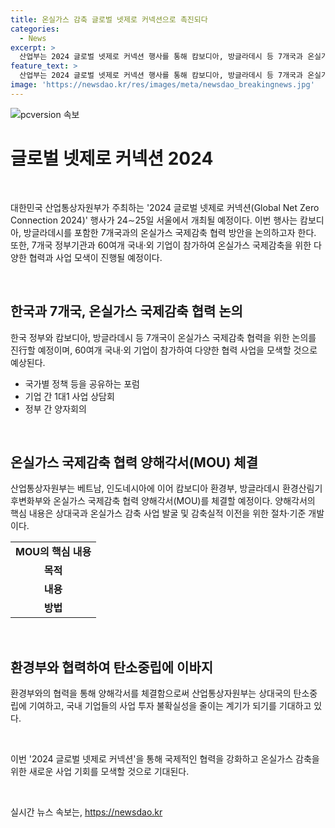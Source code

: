 ```yaml
---
title: 온실가스 감축 글로벌 넷제로 커넥션으로 촉진되다
categories:
  - News
excerpt: >
  산업부는 2024 글로벌 넷제로 커넥션 행사를 통해 캄보디아, 방글라데시 등 7개국과 온실가스 국제감축 협력을 모색한다. 이 행사는 정책 공유 포럼, 기업 간 상담회 등으로 이루어져 있으며 GS에너지, SK 등 국내 기업 또한 참가했다. 통상교섭본부장은 협력 강화를 강조하고, 감축실적 이전 및 사업 발굴을 목표로 양해각서를 체결했다. 또한, 국제감축 시범사업과 타당성 조사 사업도 계획 중이다. (총 147자)
feature_text: >
  산업부는 2024 글로벌 넷제로 커넥션 행사를 통해 캄보디아, 방글라데시 등 7개국과 온실가스 국제감축 협력을 모색한다. 이 행사는 정책 공유 포럼, 기업 간 상담회 등으로 이루어져 있으며 GS에너지, SK 등 국내 기업 또한 참가했다. 통상교섭본부장은 협력 강화를 강조하고, 감축실적 이전 및 사업 발굴을 목표로 양해각서를 체결했다. 또한, 국제감축 시범사업과 타당성 조사 사업도 계획 중이다. (총 147자)
image: 'https://newsdao.kr/res/images/meta/newsdao_breakingnews.jpg'
---
```


<p><img src="https://newsdao.kr/res/images/meta/newsdao_breakingnews.jpg" alt="pcversion 속보" /></p>

<h1 data-ke-size="size28"><b>글로벌 넷제로 커넥션 2024</b></h1>

<p data-ke-size="size16">&nbsp;</p>

<p>대한민국 산업통상자원부가 주최하는 '2024 글로벌 넷제로 커넥션(Global Net Zero Connection 2024)' 행사가 24∼25일 서울에서 개최될 예정이다. 이번 행사는 캄보디아, 방글라데시를 포함한 7개국과의 온실가스 국제감축 협력 방안을 논의하고자 한다. 또한, 7개국 정부기관과 60여개 국내·외 기업이 참가하여 온실가스 국제감축을 위한 다양한 협력과 사업 모색이 진행될 예정이다.</p>

<p data-ke-size="size16">&nbsp;</p>

<h2 data-ke-size="size26">한국과 7개국, 온실가스 국제감축 협력 논의</h2>

<p data-ke-size="size16">한국 정부와 캄보디아, 방글라데시 등 7개국이 온실가스 국제감축 협력을 위한 논의를 진行할 예정이며, 60여개 국내·외 기업이 참가하여 다양한 협력 사업을 모색할 것으로 예상된다.</p>

<ul>
  <li>국가별 정책 등을 공유하는 포럼</li>
  <li>기업 간 1대1 사업 상담회</li>
  <li>정부 간 양자회의</li>
</ul>

<p data-ke-size="size16">&nbsp;</p>

<h2 data-ke-size="size26">온실가스 국제감축 협력 양해각서(MOU) 체결</h2>

<p data-ke-size="size16">산업통상자원부는 베트남, 인도네시아에 이어 캄보디아 환경부, 방글라데시 환경산림기후변화부와 온실가스 국제감축 협력 양해각서(MOU)를 체결할 예정이다. 양해각서의 핵심 내용은 상대국과 온실가스 감축 사업 발굴 및 감축실적 이전을 위한 절차·기준 개발이다.</p>

<table>
  <tr>
    <td style="text-align: center; height: 17px;"><b>MOU의 핵심 내용</b></td>
  </tr>
  <tr>
    <td style="text-align: center; height: 17px;"><b>목적</b></td>
  </tr>
  <tr>
    <td style="text-align: center; height: 17px;"><b>내용</b></td>
  </tr>
  <tr>
    <td style="text-align: center; height: 17px;"><b>방법</b></td>
  </tr>
</table>

<p data-ke-size="size16">&nbsp;</p>

<h2 data-ke-size="size26">환경부와 협력하여 탄소중립에 이바지</h2>

<p data-ke-size="size16">환경부와의 협력을 통해 양해각서를 체결함으로써 산업통상자원부는 상대국의 탄소중립에 기여하고, 국내 기업들의 사업 투자 불확실성을 줄이는 계기가 되기를 기대하고 있다.</p>

<p data-ke-size="size16">&nbsp;</p>

<p>이번 '2024 글로벌 넷제로 커넥션'을 통해 국제적인 협력을 강화하고 온실가스 감축을 위한 새로운 사업 기회를 모색할 것으로 기대된다.</p>

<p data-ke-size="size16">&nbsp;</p>
실시간 뉴스 속보는, <a href="https://newsdao.kr" rel="dofollow">https://newsdao.kr</a>


